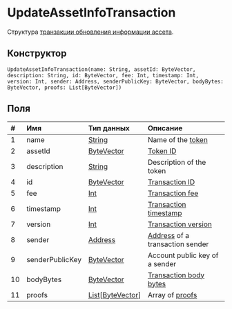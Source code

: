 # UpdateAssetInfoTransaction

Структура [транзакции обновления информации ассета](/ru/blockchain/transaction-type/update-asset-info-transaction).

## Конструктор

``` ride
UpdateAssetInfoTransaction(name: String, assetId: ByteVector, description: String, id: ByteVector, fee: Int, timestamp: Int, version: Int, sender: Address, senderPublicKey: ByteVector, bodyBytes: ByteVector, proofs: List[ByteVector])
```

## Поля

| # | Имя | Тип данных | Описание |
| :--- | :--- | :--- | :--- |
| 1 | name | [String](/en/ride/data-types/string) | Name of the [token](/ru/blockchain/token) |
| 2 | assetId | [ByteVector](/ru/ride/data-types/byte-vector) | [Token ID](/ru/blockchain/token/token-id) |
| 3 | description | [String](/en/ride/data-types/string) | Description of the token |
| 4 | id | [ByteVector](/ru/ride/data-types/byte-vector) | [Transaction ID](/ru/blockchain/transaction/transaction-id) |
| 5 | fee | [Int](/ru/ride/data-types/int) | [Transaction fee](/ru/blockchain/transaction/transaction-fee) |
| 6 | timestamp | [Int](/ru/ride/data-types/int) | [Transaction timestamp](/ru/blockchain/transaction/transaction-timestamp) |
| 7 | version | [Int](/ru/ride/data-types/int) | [Transaction version](/ru/blockchain/transaction/transaction-version) |
| 8 | sender | [Address](/ru/ride/structures/common-structures/address) | [Address](/ru/blockchain/account/address) of a transaction sender |
| 9 | senderPublicKey | [ByteVector](/ru/ride/data-types/byte-vector) | Account public key of a sender |
| 10 | bodyBytes | [ByteVector](/ru/ride/data-types/byte-vector) | [Transaction body bytes](/ru/blockchain/transaction/transaction-body-bytes) |
| 11 | proofs | [List](/ru/ride/data-types/list)[[ByteVector](/ru/ride/data-types/byte-vector)] | Array of [proofs](/ru/blockchain/transaction/transaction-proof) |
